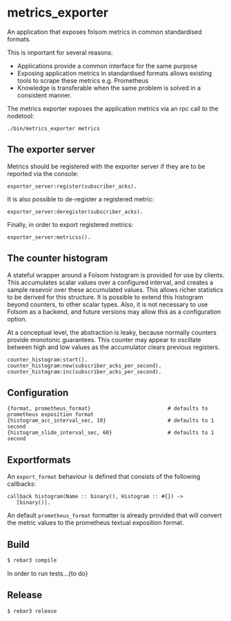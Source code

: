 metrics_exporter
=====

An application that exposes folsom metrics in common standardised formats.

This is important for several reasons:
 
- Applications provide a common interface for the same purpose
- Exposing application metrics in standardised formats allows existing tools
  to scrape these metrics e.g. Prometheus
- Knowledge is transferable when the same problem is solved in a consistent
  manner.  

The metrics exporter exposes the application metrics via an rpc call to the
nodetool:

```
./bin/metrics_exporter metrics
```

## The exporter server

Metrics should be registered with the exporter server if they are to be
reported via the console:

    exporter_server:register(subscriber_acks).

It is also possible to de-register a registered metric:

    exporter_server:deregister(subscriber_acks).

Finally, in order to export registered metrics:

    exporter_server:metricss().

## The counter histogram

A stateful wrapper around a Folsom histogram is provided for use by clients.
This accumulates scalar values over a configured interval, and creates a sample
resevoir over these accumulated values.  This allows richer statistics to be
derived for this structure.
It is possible to extend this histogram beyond counters, to other scalar types.
Also, it is not necessary to use Folsom as a backend, and future versions may
allow this as a configuration option.

At a conceptual level, the abstraction is leaky, because normally counters
provide monotonic guarantees.  This counter may appear to oscillate between
high and low values as the accumulator clears previous registers.

    counter_histogram:start().
    counter_histogram:new(subscriber_acks_per_second).
    counter_histogram:inc(subscriber_acks_per_second).

## Configuration

    {format, prometheus_format}                         # defaults to prometheus exposition format
    {histogram_acc_interval_sec, 10}                    # defaults to 1 second
    {histogram_slide_interval_sec, 60}                  # defaults to 1 second

## Exportformats

An `export_format` behaviour is defined that consists of the following callbacks:

    callback histogram(Name :: binary(), Histogram :: #{}) -> 
       [binary()].

An default `prometheus_format` formatter is already provided that will convert
the metric values to the prometheus textual exposition format.

## Build

```bash
$ rebar3 compile
```

In order to run tests...{to do}

## Release
```
$ rebar3 release
```
